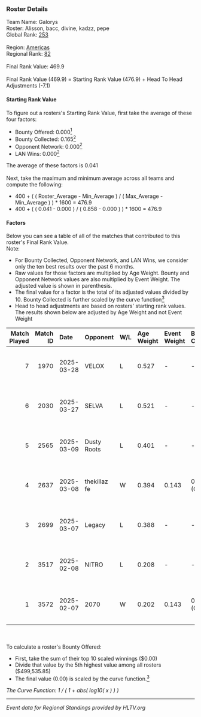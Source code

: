 ### Roster Details<br />
Team Name: Galorys<br />
Roster: Alisson, bacc, divine, kadzz, pepe<br />
Global Rank: [253](../../standings_global_2025_07_07.md)<br />
<br />
Region: [Americas]( ../../standings_americas_2025_07_07.md)<br />
Regional Rank: [82]( ../../standings_americas_2025_07_07.md)<br />
<br />
Final Rank Value:  469.9<br />
<br />
Final Rank Value (469.9) = Starting Rank Value (476.9) + Head To Head Adjustments (-7.1)<br />

#### Starting Rank Value<br />
To figure out a rosters's Starting Rank Value, first take the average of these four factors:<br />
- Bounty Offered: 0.000[<sup>1</sup>](#table2)
- Bounty Collected: 0.165[<sup>2</sup>](#table1)
- Opponent Network: 0.000[<sup>2</sup>](#table1)
- LAN Wins: 0.000[<sup>2</sup>](#table1)

The average of these factors is 0.041<br />
<br />
Next, take the maximum and minimum average across all teams and compute the following:<br />
- 400 + ( ( Roster_Average - Min_Average ) / ( Max_Average - Min_Average ) ) * 1600 = 476.9
- 400 + ( ( 0.041 - 0.000 ) / ( 0.858 - 0.000 ) ) * 1600 = 476.9


#### Factors<br />
Below you can see a table of all of the matches that contributed to this roster's Final Rank Value.<br />
Note:<br />

- For Bounty Collected, Opponent Network, and LAN Wins, we consider only the ten best results over the past 6 months.
- Raw values for those factors are multiplied by Age Weight. Bounty and Opponent Network values are also multiplied by Event Weight. The adjusted value is shown in parenthesis.
- The final value for a factor is the total of its adjusted values divided by 10. Bounty Collected is further scaled by the curve function[<sup>3</sup>](#curveFunction)
- Head to head adjustments are based on rosters' starting rank values. The results shown below are adjusted by Age Weight and not Event Weight
<span id="table1"></span><br />


| Match Played | Match ID | Date       | Opponent     | W/L | Age Weight | Event Weight | Bounty Collected | Opponent Network | LAN Wins  | H2H Adj. | Roster                             |
| -: | -: | :- | :- | :- | :- | :- | :- | :- | :- | -: | :- |
|            7 |     1970 | 2025-03-28 | VELOX        | L   | 0.527      | -            | -                | -                | -         |    -8.55 | Alisson, bacc, divine, kadzz, pepe |
|            6 |     2030 | 2025-03-27 | SELVA        | L   | 0.521      | -            | -                | -                | -         |    -2.01 | Alisson, bacc, divine, kadzz, pepe |
|            5 |     2565 | 2025-03-09 | Dusty Roots  | L   | 0.401      | -            | -                | -                | -         |    -3.90 | Alisson, bacc, divine, kadzz, pepe |
|            4 |     2637 | 2025-03-08 | thekillaz fe | W   | 0.394      | 0.143        | 0.001 (0.000)    | 0.066 (0.004)    | 0 (0.000) |     8.21 | Alisson, bacc, divine, kadzz, pepe |
|            3 |     2699 | 2025-03-07 | Legacy       | L   | 0.388      | -            | -                | -                | -         |    -0.07 | Alisson, bacc, divine, kadzz, pepe |
|            2 |     3517 | 2025-02-08 | NITRO        | L   | 0.208      | -            | -                | -                | -         |    -3.24 | Alisson, bacc, divine, kadzz, pepe |
|            1 |     3572 | 2025-02-07 | 2070         | W   | 0.202      | 0.143        | 0.000 (0.000)    | 0.000 (0.000)    | 0 (0.000) |     2.50 | Alisson, bacc, divine, kadzz, pepe |

<br />
<span id="table2"></span><br />
To calculate a roster's Bounty Offered:<br />

- First, take the sum of their top 10 scaled winnings ($0.00)
- Divide that value by the 5th highest value among all rosters ($499,535.85)
- The final value (0.00) is scaled by the curve function.[<sup>3</sup>](#curveFunction)

<span id="curveFunction"></span>_The Curve Function: 1 / ( 1 + abs( log10( x ) ) )_<br />

---
_Event data for Regional Standings provided by HLTV.org_<br />
